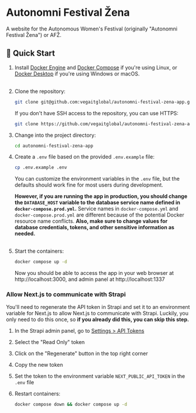 # Autonomni Festival Žena

A website for the Autonomous Women's Festival (originally "Autonomni Festival
Žena") or AFŽ.

## 🚀 Quick Start

1. Install [Docker Engine](https://docs.docker.com/engine/) and
   [Docker Compose](https://docs.docker.com/compose/) if you're using
   Linux, or [Docker Desktop](https://docs.docker.com/desktop/) if you're
   using Windows or macOS.
   <br/><br/>

2. Clone the repository:

   ```bash
   git clone git@github.com:vegaitglobal/autonomni-festival-zena-app.git
   ```

   If you don't have SSH access to the repository, you can use HTTPS:

    ```bash
    git clone https://github.com/vegaitglobal/autonomni-festival-zena-app.git
    ```
3. Change into the project directory:

   ```bash
   cd autonomni-festival-zena-app
   ```

4. Create a `.env` file based on the provided `.env.example` file:

   ```bash
   cp .env.example .env
   ```

   You can customize the environment variables in the `.env` file, but the
   defaults should work fine for most users during development.

   **However, if you are running the app in production, you should change the
   `DATABASE_HOST` variable to the database service name defined in
   `docker-compose.prod.yml`.** Service names in `docker-compose.yml`
   and `docker-compose.prod.yml` are different because of the potential Docker
   resource name conflicts. **Also, make sure to change values for database
   credentials, tokens, and other sensitive information as needed.**
   <br/><br/>

5. Start the containers:

   ```bash
   docker compose up -d
   ```

   Now you should be able to access the app in your web browser
   at http://localhost:3000, and admin panel at http://localhost:1337

### Allow Next.js to communicate with Strapi

You'll need to regenerate the API token in Strapi and set it to an environment
variable for Next.js to allow Next.js to communicate with Strapi. Luckily, you
only need to do this once, so **if you already did this, you can skip this
step.**

1. In the Strapi admin panel, go to
   [Settings > API Tokens](http://localhost:1337/admin/settings/api-tokens)
2. Select the "Read Only" token
3. Click on the "Regenerate" button in the top right corner
4. Copy the new token
5. Set the token to the environment variable `NEXT_PUBLIC_API_TOKEN` in the
   `.env` file
6. Restart containers:

   ```bash
   docker compose down && docker compose up -d
   ```
